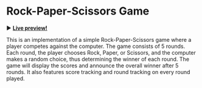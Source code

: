 # Rock-Paper-Scissors Game

:arrow_forward:  **[Live preview!](https://nekosoffy.github.io/rock-paper-scissors/)**

This is an implementation of a simple Rock-Paper-Scissors game where a player competes against the computer. The game consists of 5 rounds. Each round, the player chooses Rock, Paper, or Scissors, and the computer makes a random choice, thus determining the winner of each round. The game will display the scores and announce the overall winner after 5 rounds. It also features score tracking and round tracking on every round played.